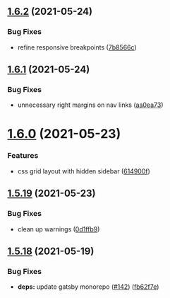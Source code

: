 ## [1.6.2](https://github.com/dds/bosabosa.org/compare/v1.6.1...v1.6.2) (2021-05-24)


### Bug Fixes

* refine responsive breakpoints ([7b8566c](https://github.com/dds/bosabosa.org/commit/7b8566c2158cd52d17c9fde348c9e70da58b5b4b))



## [1.6.1](https://github.com/dds/bosabosa.org/compare/v1.6.0...v1.6.1) (2021-05-24)


### Bug Fixes

* unnecessary right margins on nav links ([aa0ea73](https://github.com/dds/bosabosa.org/commit/aa0ea7375427489921efc62ef0b6e9d4012f9198))



# [1.6.0](https://github.com/dds/bosabosa.org/compare/v1.5.19...v1.6.0) (2021-05-23)


### Features

* css grid layout with hidden sidebar ([614900f](https://github.com/dds/bosabosa.org/commit/614900f458afabfe937cf62f78e26fc8ca29c672))



## [1.5.19](https://github.com/dds/bosabosa.org/compare/v1.5.18...v1.5.19) (2021-05-23)


### Bug Fixes

* clean up warnings ([0d1ffb9](https://github.com/dds/bosabosa.org/commit/0d1ffb9270bf8b1f211ed67e1d709970ee075c1b))



## [1.5.18](https://github.com/dds/bosabosa.org/compare/v1.5.17...v1.5.18) (2021-05-19)


### Bug Fixes

* **deps:** update gatsby monorepo ([#142](https://github.com/dds/bosabosa.org/issues/142)) ([fb62f7e](https://github.com/dds/bosabosa.org/commit/fb62f7eb7df5d524c905603b6ba40f21973607c0))



